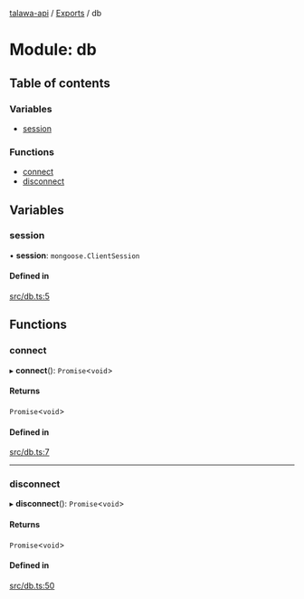 [talawa-api](../README.md) / [Exports](../modules.md) / db

# Module: db

## Table of contents

### Variables

- [session](db.md#session)

### Functions

- [connect](db.md#connect)
- [disconnect](db.md#disconnect)

## Variables

### session

• **session**: `mongoose.ClientSession`

#### Defined in

[src/db.ts:5](https://github.com/PalisadoesFoundation/talawa-api/blob/362768f/src/db.ts#L5)

## Functions

### connect

▸ **connect**(): `Promise`\<`void`\>

#### Returns

`Promise`\<`void`\>

#### Defined in

[src/db.ts:7](https://github.com/PalisadoesFoundation/talawa-api/blob/362768f/src/db.ts#L7)

___

### disconnect

▸ **disconnect**(): `Promise`\<`void`\>

#### Returns

`Promise`\<`void`\>

#### Defined in

[src/db.ts:50](https://github.com/PalisadoesFoundation/talawa-api/blob/362768f/src/db.ts#L50)
